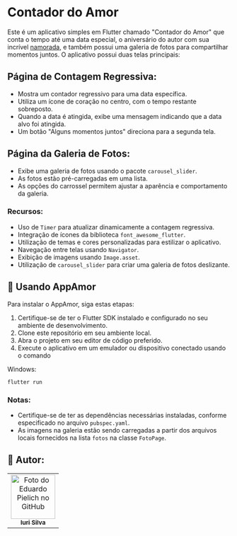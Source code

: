# Contador do Amor

Este é um aplicativo simples em Flutter chamado "Contador do Amor" que conta o tempo até uma data especial, o aniversário do autor com sua incrível [namorada](https://github.com/GabriellaSierra), e também possui uma galeria de fotos para compartilhar momentos juntos. O aplicativo possui duas telas principais:

## Página de Contagem Regressiva:
- Mostra um contador regressivo para uma data específica.
- Utiliza um ícone de coração no centro, com o tempo restante sobreposto.
- Quando a data é atingida, exibe uma mensagem indicando que a data alvo foi atingida.
- Um botão "Alguns momentos juntos" direciona para a segunda tela.

## Página da Galeria de Fotos:
- Exibe uma galeria de fotos usando o pacote `carousel_slider`.
- As fotos estão pré-carregadas em uma lista.
- As opções do carrossel permitem ajustar a aparência e comportamento da galeria.

### Recursos:
- Uso de `Timer` para atualizar dinamicamente a contagem regressiva.
- Integração de ícones da biblioteca `font_awesome_flutter`.
- Utilização de temas e cores personalizadas para estilizar o aplicativo.
- Navegação entre telas usando `Navigator`.
- Exibição de imagens usando `Image.asset`.
- Utilização de `carousel_slider` para criar uma galeria de fotos deslizante.

## 🚀 Usando AppAmor

Para instalar o AppAmor, siga estas etapas:

1. Certifique-se de ter o Flutter SDK instalado e configurado no seu ambiente de desenvolvimento.
2. Clone este repositório em seu ambiente local.
3. Abra o projeto em seu editor de código preferido.
4. Execute o aplicativo em um emulador ou dispositivo conectado usando o comando

Windows:

```
flutter run
```


### Notas:
- Certifique-se de ter as dependências necessárias instaladas, conforme especificado no arquivo `pubspec.yaml`.
- As imagens na galeria estão sendo carregadas a partir dos arquivos locais fornecidos na lista `fotos` na classe `FotoPage`.

## 🤝 Autor:

<table>
  <tr>
    <td align="center">
      <a href="https://github.com/Poliester2005" title="eu">
        <img src="https://avatars.githubusercontent.com/u/107966984?v=4" width="100px;" alt="Foto do Eduardo Pielich no GitHub"/><br>
        <sub>
          <b>Iuri Silva</b>
        </sub>
      </a>
    </td>
  </tr>
</table>

